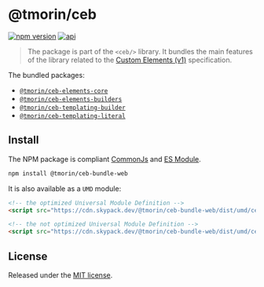 # @tmorin/ceb

[![npm version](https://badge.fury.io/js/%40tmorin%2Fceb-bundle-web.svg)](https://badge.fury.io/js/%40tmorin%2Fceb-bundle-web)
[![api](https://img.shields.io/badge/-api-informational.svg)](https://tmorin.github.io/ceb/api/modules/_tmorin_ceb_bundle_web.html)

> The package is part of the `<ceb/>` library.
> It bundles the main features of the library related to the [Custom Elements (v1)] specification.

The bundled packages:

- [`@tmorin/ceb-elements-core`](../ceb-elements-core)
- [`@tmorin/ceb-elements-builders`](../ceb-elements-builders)
- [`@tmorin/ceb-templating-builder`](../ceb-templating-builder)
- [`@tmorin/ceb-templating-literal`](../ceb-templating-literal)

## Install

The NPM package is compliant [CommonJs](https://flaviocopes.com/commonjs) and [ES Module](https://flaviocopes.com/es-modules).

```bash
npm install @tmorin/ceb-bundle-web
```

It is also available as a `UMD` module:

```html
<!-- the optimized Universal Module Definition -->
<script src="https://cdn.skypack.dev/@tmorin/ceb-bundle-web/dist/umd/ceb.min.js"></script>
```

```html
<!-- the not optimized Universal Module Definition -->
<script src="https://cdn.skypack.dev/@tmorin/ceb-bundle-web/dist/umd/ceb.js"></script>
```

## License

Released under the [MIT license].

[Custom Elements (v1)]: https://html.spec.whatwg.org/multipage/custom-elements.html
[MIT license]: http://opensource.org/licenses/MIT
